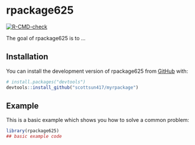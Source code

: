 
# rpackage625

<!-- badges: start -->
[![R-CMD-check](https://github.com/scottsun417/myrpackage/actions/workflows/R-CMD-check.yaml/badge.svg)](https://github.com/scottsun417/myrpackage/actions/workflows/R-CMD-check.yaml)
<!-- badges: end -->

The goal of rpackage625 is to ...

## Installation

You can install the development version of rpackage625 from [GitHub](https://github.com/) with:

``` r
# install.packages("devtools")
devtools::install_github("scottsun417/myrpackage")
```

## Example

This is a basic example which shows you how to solve a common problem:

``` r
library(rpackage625)
## basic example code
```


